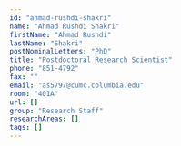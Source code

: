```yaml
---
id: "ahmad-rushdi-shakri"
name: "Ahmad Rushdi Shakri"
firstName: "Ahmad Rushdi"
lastName: "Shakri"
postNominalLetters: "PhD"
title: "Postdoctoral Research Scientist"
phone: "851-4792"
fax: ""
email: "as5797@cumc.columbia.edu"
room: "401A"
url: []
group: "Research Staff"
researchAreas: []
tags: []
---
```

